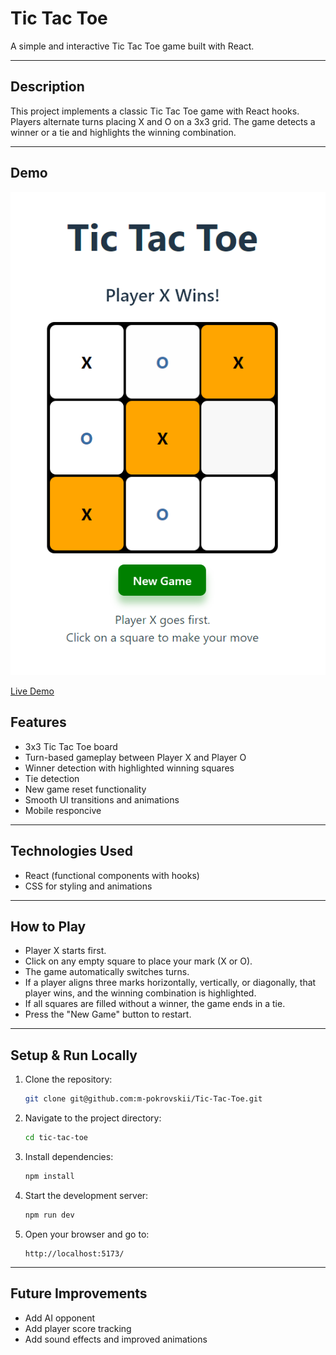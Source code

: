 # Tic Tac Toe

A simple and interactive Tic Tac Toe game built with React.

---

## Description

This project implements a classic Tic Tac Toe game with React hooks. Players alternate turns placing X and O on a 3x3 grid. The game detects a winner or a tie and highlights the winning combination.

---
## Demo
![Tic Tac Toe](public/screenshot.png)

[Live Demo](https://tic-tac-toe-green-xi.vercel.app/)


## Features

- 3x3 Tic Tac Toe board  
- Turn-based gameplay between Player X and Player O  
- Winner detection with highlighted winning squares  
- Tie detection  
- New game reset functionality  
- Smooth UI transitions and animations  
- Mobile responcive

---

## Technologies Used

- React (functional components with hooks)  
- CSS for styling and animations  

---

## How to Play

- Player X starts first.  
- Click on any empty square to place your mark (X or O).  
- The game automatically switches turns.  
- If a player aligns three marks horizontally, vertically, or diagonally, that player wins, and the winning combination is highlighted.  
- If all squares are filled without a winner, the game ends in a tie.  
- Press the "New Game" button to restart.  

---

## Setup & Run Locally

1. Clone the repository:
    ```bash
    git clone git@github.com:m-pokrovskii/Tic-Tac-Toe.git
    ```
2. Navigate to the project directory:
    ```bash
    cd tic-tac-toe
    ```
3. Install dependencies:
    ```bash
    npm install
    ```
4. Start the development server:
    ```bash
    npm run dev
    ```
5. Open your browser and go to:
    ```
    http://localhost:5173/
    ```

---

## Future Improvements

- Add AI opponent  
- Add player score tracking  
- Add sound effects and improved animations  